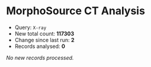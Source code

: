 # MorphoSource CT Analysis

* Query: `X-ray`
* New total count: **117303**
* Change since last run: **2**
* Records analysed: **0**

_No new records processed._